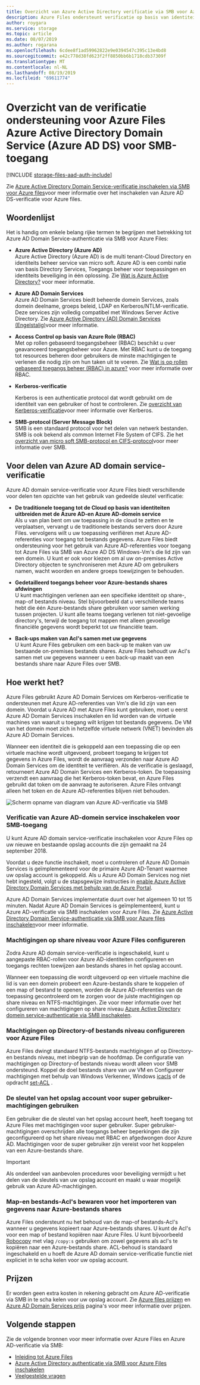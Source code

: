 ```yaml
---
title: Overzicht van Azure Active Directory verificatie via SMB voor Azure Files-Azure Storage
description: Azure Files ondersteunt verificatie op basis van identiteiten via SMB (Server Message Block) via Azure Active Directory (Azure AD) Domain Services. Uw virtuele Windows-machines (Vm's) die lid zijn van een domein, kunnen vervolgens toegang krijgen tot Azure-bestands shares met Azure AD-referenties.
author: roygara
ms.service: storage
ms.topic: article
ms.date: 08/07/2019
ms.author: rogarana
ms.openlocfilehash: 6cdee8f1ad59962822e9e0394547c395c13e4bd8
ms.sourcegitcommit: e42c778d38fd623f2ff8850bb6b1718cdb37309f
ms.translationtype: MT
ms.contentlocale: nl-NL
ms.lasthandoff: 08/19/2019
ms.locfileid: "69611774"
---
```

# <a name="overview-of-azure-files-azure-active-directory-domain-service-azure-ad-ds-authentication-support-for-smb-access"></a>Overzicht van de verificatie ondersteuning voor Azure Files Azure Active Directory Domain Service (Azure AD DS) voor SMB-toegang
[!INCLUDE [storage-files-aad-auth-include](../../../includes/storage-files-aad-auth-include.md)]

Zie [Azure Active Directory Domain Service-verificatie inschakelen via SMB voor Azure files](storage-files-active-directory-enable.md)voor meer informatie over het inschakelen van Azure AD DS-verificatie voor Azure files.

## <a name="glossary"></a>Woordenlijst 
Het is handig om enkele belang rijke termen te begrijpen met betrekking tot Azure AD Domain Service-authenticatie via SMB voor Azure Files:

-   **Azure Active Directory (Azure AD)**  
    Azure Active Directory (Azure AD) is de multi tenant-Cloud Directory en identiteits beheer service van micro soft. Azure AD is een combi natie van basis Directory Services, Toegangs beheer voor toepassingen en identiteits beveiliging in één oplossing. Zie [Wat is Azure Active Directory?](../../active-directory/fundamentals/active-directory-whatis.md) voor meer informatie.

-   **Azure AD Domain Services**  
    Azure AD Domain Services biedt beheerde domein Services, zoals domein deelname, groeps beleid, LDAP en Kerberos/NTLM-verificatie. Deze services zijn volledig compatibel met Windows Server Active Directory. Zie [Azure Active Directory (AD) Domain Services (Engelstalig)](../../active-directory-domain-services/overview.md)voor meer informatie.

-   **Access Control op basis van Azure Role (RBAC)**  
    Met op rollen gebaseerd toegangsbeheer (RBAC) beschikt u over geavanceerd toegangsbeheer voor Azure. Met RBAC kunt u de toegang tot resources beheren door gebruikers de minste machtigingen te verlenen die nodig zijn om hun taken uit te voeren. Zie [Wat is op rollen gebaseerd toegangs beheer (RBAC) in azure?](../../role-based-access-control/overview.md) voor meer informatie over RBAC.

-   **Kerberos-verificatie**

    Kerberos is een authenticatie protocol dat wordt gebruikt om de identiteit van een gebruiker of host te controleren. Zie [overzicht van Kerberos-verificatie](https://docs.microsoft.com/windows-server/security/kerberos/kerberos-authentication-overview)voor meer informatie over Kerberos.

-  **SMB-protocol (Server Message Block)**  
    SMB is een standaard protocol voor het delen van netwerk bestanden. SMB is ook bekend als common Internet File System of CIFS. Zie het [overzicht van micro soft SMB-protocol en CIFS-protocol](https://docs.microsoft.com/windows/desktop/FileIO/microsoft-smb-protocol-and-cifs-protocol-overview)voor meer informatie over SMB.

## <a name="advantages-of-azure-ad-domain-service-authentication"></a>Voor delen van Azure AD domain service-verificatie
Azure AD domain service-verificatie voor Azure Files biedt verschillende voor delen ten opzichte van het gebruik van gedeelde sleutel verificatie:

-   **De traditionele toegang tot de Cloud op basis van identiteiten uitbreiden met de Azure AD-en Azure AD-domein service**  
    Als u van plan bent om uw toepassing in de cloud te zetten en te verplaatsen, vervangt u de traditionele bestands servers door Azure Files. vervolgens wilt u uw toepassing verifiëren met Azure AD-referenties voor toegang tot bestands gegevens. Azure Files biedt ondersteuning voor het gebruik van Azure AD-referenties voor toegang tot Azure Files via SMB van Azure AD DS Windows-Vm's die lid zijn van een domein. U kunt er ook voor kiezen om al uw on-premises Active Directory objecten te synchroniseren met Azure AD om gebruikers namen, wacht woorden en andere groeps toewijzingen te behouden.

-   **Gedetailleerd toegangs beheer voor Azure-bestands shares afdwingen**  
    U kunt machtigingen verlenen aan een specifieke identiteit op share-, map-of bestands niveau. Stel bijvoorbeeld dat u verschillende teams hebt die één Azure-bestands share gebruiken voor samen werking tussen projecten. U kunt alle teams toegang verlenen tot niet-gevoelige directory's, terwijl de toegang tot mappen met alleen gevoelige financiële gegevens wordt beperkt tot uw financiële team. 

-   **Back-ups maken van Acl's samen met uw gegevens**  
    U kunt Azure Files gebruiken om een back-up te maken van uw bestaande on-premises bestands shares. Azure Files behoudt uw Acl's samen met uw gegevens wanneer u een back-up maakt van een bestands share naar Azure Files over SMB.

## <a name="how-it-works"></a>Hoe werkt het?
Azure Files gebruikt Azure AD Domain Services om Kerberos-verificatie te ondersteunen met Azure AD-referenties van Vm's die lid zijn van een domein. Voordat u Azure AD met Azure Files kunt gebruiken, moet u eerst Azure AD Domain Services inschakelen en lid worden van de virtuele machines van waaruit u toegang wilt krijgen tot bestands gegevens. De VM van het domein moet zich in hetzelfde virtuele netwerk (VNET) bevinden als Azure AD Domain Services. 

Wanneer een identiteit die is gekoppeld aan een toepassing die op een virtuele machine wordt uitgevoerd, probeert toegang te krijgen tot gegevens in Azure Files, wordt de aanvraag verzonden naar Azure AD Domain Services om de identiteit te verifiëren. Als de verificatie is geslaagd, retourneert Azure AD Domain Services een Kerberos-token. De toepassing verzendt een aanvraag die het Kerberos-token bevat, en Azure Files gebruikt dat token om de aanvraag te autoriseren. Azure Files ontvangt alleen het token en de Azure AD-referenties blijven niet behouden.

![Scherm opname van diagram van Azure AD-verificatie via SMB](media/storage-files-active-directory-overview/azure-active-directory-over-smb-for-files-overview.png)

### <a name="enable-azure-ad-domain-service-authentication-for-smb-access"></a>Verificatie van Azure AD-domein service inschakelen voor SMB-toegang
U kunt Azure AD domain service-verificatie inschakelen voor Azure Files op uw nieuwe en bestaande opslag accounts die zijn gemaakt na 24 september 2018. 

Voordat u deze functie inschakelt, moet u controleren of Azure AD Domain Services is geïmplementeerd voor de primaire Azure AD-Tenant waarmee uw opslag account is gekoppeld. Als u Azure AD Domain Services nog niet hebt ingesteld, volgt u de stapsgewijze instructies in [enable Azure Active Directory Domain Services met behulp van de Azure Portal](../../active-directory-domain-services/tutorial-create-instance.md).

Azure AD Domain Services implementatie duurt over het algemeen 10 tot 15 minuten. Nadat Azure AD Domain Services is geïmplementeerd, kunt u Azure AD-verificatie via SMB inschakelen voor Azure Files. Zie [Azure Active Directory Domain Service-authenticatie via SMB voor Azure files inschakelen](storage-files-active-directory-enable.md)voor meer informatie. 

### <a name="configure-share-level-permissions-for-azure-files"></a>Machtigingen op share niveau voor Azure Files configureren
Zodra Azure AD domain service-verificatie is ingeschakeld, kunt u aangepaste RBAC-rollen voor Azure AD-identiteiten configureren en toegangs rechten toewijzen aan bestands shares in het opslag account.

Wanneer een toepassing die wordt uitgevoerd op een virtuele machine die lid is van een domein probeert een Azure-bestands share te koppelen of een map of bestand te openen, worden de Azure AD-referenties van de toepassing gecontroleerd om te zorgen voor de juiste machtigingen op share niveau en NTFS-machtigingen. Zie voor meer informatie over het configureren van machtigingen op share niveau [Azure Active Directory domein service-authenticatie via SMB inschakelen](storage-files-active-directory-enable.md).

### <a name="configure-directory--or-file-level-permissions-for-azure-files"></a>Machtigingen op Directory-of bestands niveau configureren voor Azure Files 
Azure Files dwingt standaard NTFS-bestands machtigingen af op Directory-en bestands niveau, met inbegrip van de hoofdmap. De configuratie van machtigingen op Directory-of bestands niveau wordt alleen voor SMB ondersteund. Koppel de doel bestands share van uw VM en Configureer machtigingen met behulp van Windows Verkenner, Windows [icacls](https://docs.microsoft.com/windows-server/administration/windows-commands/icacls) of de opdracht [set-ACL](https://docs.microsoft.com/powershell/module/microsoft.powershell.security/get-acl) . 

### <a name="use-the-storage-account-key-for-superuser-permissions"></a>De sleutel van het opslag account voor super gebruiker-machtigingen gebruiken 
Een gebruiker die de sleutel van het opslag account heeft, heeft toegang tot Azure Files met machtigingen voor super gebruiker. Super gebruiker-machtigingen overschrijden alle toegangs beheer beperkingen die zijn geconfigureerd op het share niveau met RBAC en afgedwongen door Azure AD. Machtigingen voor de super gebruiker zijn vereist voor het koppelen van een Azure-bestands share. 

> [!IMPORTANT]
> Als onderdeel van aanbevolen procedures voor beveiliging vermijdt u het delen van de sleutels van uw opslag account en maakt u waar mogelijk gebruik van Azure AD-machtigingen.

### <a name="preserve-directory-and-file-acls-for-data-import-to-azure-file-shares"></a>Map-en bestands-Acl's bewaren voor het importeren van gegevens naar Azure-bestands shares
Azure Files ondersteunt nu het behoud van de map-of bestands-Acl's wanneer u gegevens kopieert naar Azure-bestands shares. U kunt de Acl's voor een map of bestand kopiëren naar Azure Files. U kunt bijvoorbeeld [Robocopy](https://docs.microsoft.com/windows-server/administration/windows-commands/robocopy) met vlag `/copy:s` gebruiken om zowel gegevens als acl's te kopiëren naar een Azure-bestands share. ACL-behoud is standaard ingeschakeld en u hoeft de Azure AD domain service-verificatie functie niet expliciet in te scha kelen voor uw opslag account. 

## <a name="pricing"></a>Prijzen
Er worden geen extra kosten in rekening gebracht om Azure AD-verificatie via SMB in te scha kelen voor uw opslag account. Zie [Azure files prijzen](https://azure.microsoft.com/pricing/details/storage/files/) en [Azure AD Domain Services prijs](https://azure.microsoft.com/pricing/details/active-directory-ds/) pagina's voor meer informatie over prijzen.

## <a name="next-steps"></a>Volgende stappen
Zie de volgende bronnen voor meer informatie over Azure Files en Azure AD-verificatie via SMB:

- [Inleiding tot Azure Files](storage-files-introduction.md)
- [Azure Active Directory authenticatie via SMB voor Azure Files inschakelen](storage-files-active-directory-enable.md)
- [Veelgestelde vragen](storage-files-faq.md)
